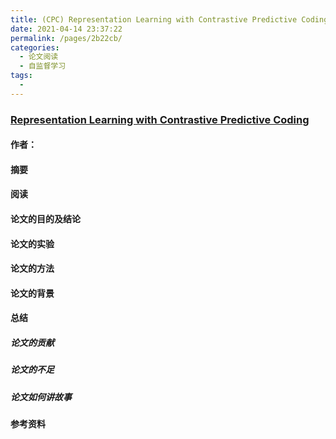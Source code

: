 ```yaml
---
title: (CPC) Representation Learning with Contrastive Predictive Coding
date: 2021-04-14 23:37:22
permalink: /pages/2b22cb/
categories:
  - 论文阅读
  - 自监督学习
tags:
  - 
---
```

### [Representation Learning with Contrastive Predictive Coding](https://arxiv.org/abs/1807.03748)

#### 作者：

#### 摘要



#### 阅读



#### 论文的目的及结论



#### 论文的实验



#### 论文的方法



#### 论文的背景



#### 总结

##### 论文的贡献

##### 论文的不足

##### 论文如何讲故事

#### 参考资料


